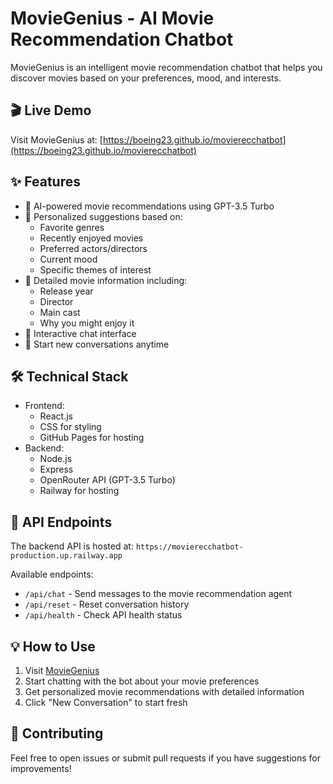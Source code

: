 # MovieGenius - AI Movie Recommendation Chatbot

MovieGenius is an intelligent movie recommendation chatbot that helps you discover movies based on your preferences, mood, and interests.

## 🎬 Live Demo

Visit MovieGenius at: [https://boeing23.github.io/movierecchatbot](https://boeing23.github.io/movierecchatbot)

## ✨ Features

- 🤖 AI-powered movie recommendations using GPT-3.5 Turbo
- 🎯 Personalized suggestions based on:
  - Favorite genres
  - Recently enjoyed movies
  - Preferred actors/directors
  - Current mood
  - Specific themes of interest
- 📝 Detailed movie information including:
  - Release year
  - Director
  - Main cast
  - Why you might enjoy it
- 💬 Interactive chat interface
- 🔄 Start new conversations anytime

## 🛠️ Technical Stack

- Frontend:
  - React.js
  - CSS for styling
  - GitHub Pages for hosting
- Backend:
  - Node.js
  - Express
  - OpenRouter API (GPT-3.5 Turbo)
  - Railway for hosting

## 🚀 API Endpoints

The backend API is hosted at: `https://movierecchatbot-production.up.railway.app`

Available endpoints:
- `/api/chat` - Send messages to the movie recommendation agent
- `/api/reset` - Reset conversation history
- `/api/health` - Check API health status

## 💡 How to Use

1. Visit [MovieGenius](https://boeing23.github.io/movierecchatbot)
2. Start chatting with the bot about your movie preferences
3. Get personalized movie recommendations with detailed information
4. Click "New Conversation" to start fresh

## 🤝 Contributing

Feel free to open issues or submit pull requests if you have suggestions for improvements!

